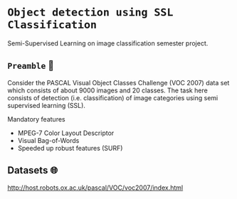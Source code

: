# `Object detection using SSL Classification`
Semi-Supervised Learning on image classification semester project.

## `Preamble` :scroll:
Consider the PASCAL Visual Object Classes Challenge (VOC 2007) data set which
consists of about 9000 images and 20 classes. The task here consists of detection (i.e.
classification) of image categories using semi supervised learning (SSL).

Mandatory features

- MPEG-7 Color Layout Descriptor
- Visual Bag-of-Words
- Speeded up robust features (SURF)

## Datasets 🌐

<http://host.robots.ox.ac.uk/pascal/VOC/voc2007/index.html>

